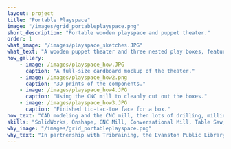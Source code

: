 ```yaml
---
layout: project
title: "Portable Playspace"
image: "/images/grid_portableplayspace.png"
short_description: "Portable wooden playspace and puppet theater."
order: 1
what_image: "/images/playspace_sketches.JPG"
what_text: "A wooden puppet theater and three nested play boxes, featuring interactive games and activities, complete with a portable bench for seating and storage."
how_gallery:
    - image: /images/playspace_how.JPG
      caption: "A full-size cardboard mockup of the theater."
    - image: /images/playspace_how2.png
      caption: "3D prints of the components."
    - image: /images/playspace_how4.JPG
      caption: "Using the CNC mill to cleanly cut out the boxes."
    - image: /images/playspace_how3.JPG
      caption: "Finished tic-tac-toe face for a box."
how_text: "CAD modeling and the CNC mill, then lots of drilling, milling, and good old fashioned woodworking. Mockups were made with cardboard, 3D printing, and some scrap wood before we moved on to the real thing."
skills: "SolidWorks, Onshape, CNC Mill, Conversational Mill, Table Saw, Router, 3D Printer, Laser Cutter"
why_image: "/images/grid_portableplayspace.png"
why_text: "In partnership with Tribraining, the Evanston Public Library at the Robert Crown Center asked us to create a playspace that could be put out for playtime and stored away neatly when the space was used otherwise. Inspired by the work and innovation of a previous group of Segal interns, we sought to design a set of play modules that would optimize limited space and maximize creativity at the same time."
---
```

